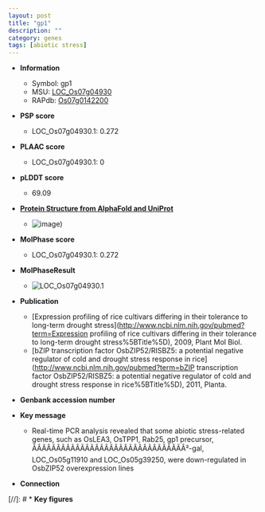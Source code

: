 ```yaml
---
layout: post
title: "gp1"
description: ""
category: genes
tags: [abiotic stress]
---
```


* **Information**  
    + Symbol: gp1  
    + MSU: [LOC_Os07g04930](http://rice.plantbiology.msu.edu/cgi-bin/ORF_infopage.cgi?orf=LOC_Os07g04930)  
    + RAPdb: [Os07g0142200](http://rapdb.dna.affrc.go.jp/viewer/gbrowse_details/irgsp1?name=Os07g0142200)  

* **PSP score**  
    + LOC_Os07g04930.1: 0.272 

* **PLAAC score**  
    + LOC_Os07g04930.1: 0 

* **pLDDT score**
    + 69.09

* **[Protein Structure from AlphaFold and UniProt](https://www.uniprot.org/uniprotkb/Q8H4K4/entry#structure)**
    + ![image](https://ricepsp.github.io/images/Q8/AF-Q8H4K4-F1.png))

* **MolPhase score**
    + LOC_Os07g04930.1: 0.272

* **MolPhaseResult**
    + ![LOC_Os07g04930.1](https://ricepsp.github.io/pictures/LOC_Os07g/LOC_Os07g04930.1.png)

* **Publication**  
    + [Expression profiling of rice cultivars differing in their tolerance to long-term drought stress](http://www.ncbi.nlm.nih.gov/pubmed?term=Expression profiling of rice cultivars differing in their tolerance to long-term drought stress%5BTitle%5D), 2009, Plant Mol Biol.
    + [bZIP transcription factor OsbZIP52/RISBZ5: a potential negative regulator of cold and drought stress response in rice](http://www.ncbi.nlm.nih.gov/pubmed?term=bZIP transcription factor OsbZIP52/RISBZ5: a potential negative regulator of cold and drought stress response in rice%5BTitle%5D), 2011, Planta.

* **Genbank accession number**  

* **Key message**  
    + Real-time PCR analysis revealed that some abiotic stress-related genes, such as OsLEA3, OsTPP1, Rab25, gp1 precursor, ÃÂÃÂÃÂÃÂÃÂÃÂÃÂÃÂÃÂÃÂÃÂÃÂÃÂÃÂÃÂÃÂ²-gal, LOC_Os05g11910 and LOC_Os05g39250, were down-regulated in OsbZIP52 overexpression lines

* **Connection**  

[//]: # * **Key figures**  


